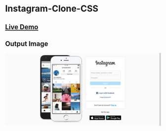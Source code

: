 # Instagram-Clone-CSS
## [Live Demo](https://instagram-meta1.netlify.app/)
## Output Image
<img src="https://raw.githubusercontent.com/KumarLakshmanan/Instagram-Clone-CSS/main/img/http%3A%3A%3Awww.instagram.com.png" />
